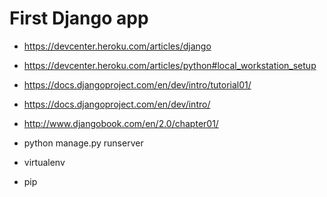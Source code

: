 First Django app
=====

* https://devcenter.heroku.com/articles/django
* https://devcenter.heroku.com/articles/python#local_workstation_setup
* https://docs.djangoproject.com/en/dev/intro/tutorial01/
* https://docs.djangoproject.com/en/dev/intro/
* http://www.djangobook.com/en/2.0/chapter01/

* python manage.py runserver
* virtualenv
* pip


